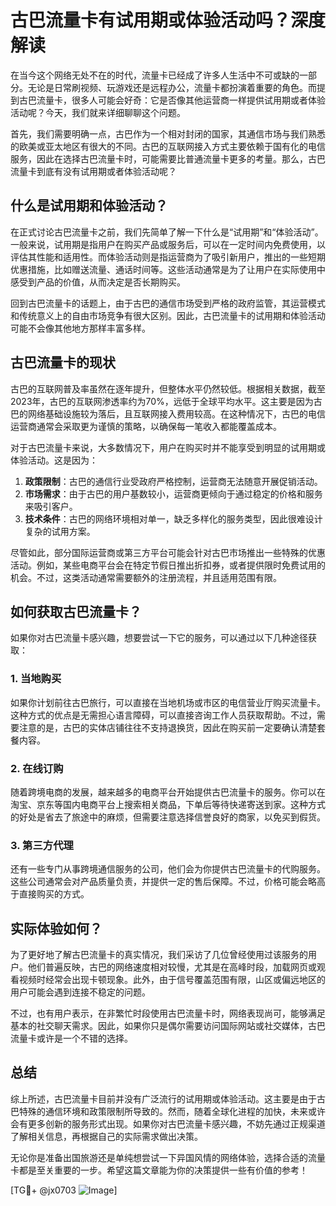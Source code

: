 # 古巴流量卡有试用期或体验活动吗？深度解读

在当今这个网络无处不在的时代，流量卡已经成了许多人生活中不可或缺的一部分。无论是日常刷视频、玩游戏还是远程办公，流量卡都扮演着重要的角色。而提到古巴流量卡，很多人可能会好奇：它是否像其他运营商一样提供试用期或者体验活动呢？今天，我们就来详细聊聊这个问题。

首先，我们需要明确一点，古巴作为一个相对封闭的国家，其通信市场与我们熟悉的欧美或亚太地区有很大的不同。古巴的互联网接入方式主要依赖于国有化的电信服务，因此在选择古巴流量卡时，可能需要比普通流量卡更多的考量。那么，古巴流量卡到底有没有试用期或者体验活动呢？

## 什么是试用期和体验活动？

在正式讨论古巴流量卡之前，我们先简单了解一下什么是“试用期”和“体验活动”。一般来说，试用期是指用户在购买产品或服务后，可以在一定时间内免费使用，以评估其性能和适用性。而体验活动则是指运营商为了吸引新用户，推出的一些短期优惠措施，比如赠送流量、通话时间等。这些活动通常是为了让用户在实际使用中感受到产品的价值，从而决定是否长期购买。

回到古巴流量卡的话题上，由于古巴的通信市场受到严格的政府监管，其运营模式和传统意义上的自由市场竞争有很大区别。因此，古巴流量卡的试用期和体验活动可能不会像其他地方那样丰富多样。

## 古巴流量卡的现状

古巴的互联网普及率虽然在逐年提升，但整体水平仍然较低。根据相关数据，截至2023年，古巴的互联网渗透率约为70%，远低于全球平均水平。这主要是因为古巴的网络基础设施较为落后，且互联网接入费用较高。在这种情况下，古巴的电信运营商通常会采取更为谨慎的策略，以确保每一笔收入都能覆盖成本。

对于古巴流量卡来说，大多数情况下，用户在购买时并不能享受到明显的试用期或体验活动。这是因为：

1. **政策限制**：古巴的通信行业受政府严格控制，运营商无法随意开展促销活动。
2. **市场需求**：由于古巴的用户基数较小，运营商更倾向于通过稳定的价格和服务来吸引客户。
3. **技术条件**：古巴的网络环境相对单一，缺乏多样化的服务类型，因此很难设计复杂的试用方案。

尽管如此，部分国际运营商或第三方平台可能会针对古巴市场推出一些特殊的优惠活动。例如，某些电商平台会在特定节假日推出折扣券，或者提供限时免费试用的机会。不过，这类活动通常需要额外的注册流程，并且适用范围有限。

## 如何获取古巴流量卡？

如果你对古巴流量卡感兴趣，想要尝试一下它的服务，可以通过以下几种途径获取：

### 1. 当地购买
如果你计划前往古巴旅行，可以直接在当地机场或市区的电信营业厅购买流量卡。这种方式的优点是无需担心语言障碍，可以直接咨询工作人员获取帮助。不过，需要注意的是，古巴的实体店铺往往不支持退换货，因此在购买前一定要确认清楚套餐内容。

### 2. 在线订购
随着跨境电商的发展，越来越多的电商平台开始提供古巴流量卡的服务。你可以在淘宝、京东等国内电商平台上搜索相关商品，下单后等待快递寄送到家。这种方式的好处是省去了旅途中的麻烦，但需要注意选择信誉良好的商家，以免买到假货。

### 3. 第三方代理
还有一些专门从事跨境通信服务的公司，他们会为你提供古巴流量卡的代购服务。这些公司通常会对产品质量负责，并提供一定的售后保障。不过，价格可能会略高于直接购买的方式。

## 实际体验如何？

为了更好地了解古巴流量卡的真实情况，我们采访了几位曾经使用过该服务的用户。他们普遍反映，古巴的网络速度相对较慢，尤其是在高峰时段，加载网页或观看视频时经常会出现卡顿现象。此外，由于信号覆盖范围有限，山区或偏远地区的用户可能会遇到连接不稳定的问题。

不过，也有用户表示，在非繁忙时段使用古巴流量卡时，网络表现尚可，能够满足基本的社交聊天需求。因此，如果你只是偶尔需要访问国际网站或社交媒体，古巴流量卡或许是一个不错的选择。

## 总结

综上所述，古巴流量卡目前并没有广泛流行的试用期或体验活动。这主要是由于古巴特殊的通信环境和政策限制所导致的。然而，随着全球化进程的加快，未来或许会有更多创新的服务形式出现。如果你对古巴流量卡感兴趣，不妨先通过正规渠道了解相关信息，再根据自己的实际需求做出决策。

无论你是准备出国旅游还是单纯想尝试一下异国风情的网络体验，选择合适的流量卡都是至关重要的一步。希望这篇文章能为你的决策提供一些有价值的参考！

[TG💪+ @jx0703 ![Image](https://github.com/user-attachments/assets/dbca1d08-cadb-493c-b0ec-ad6f7a83f270)]